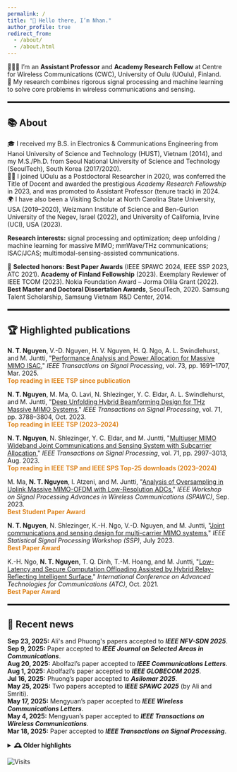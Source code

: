 ```yaml
---
permalink: /
title: "👋 Hello there, I’m Nhan."
author_profile: true
redirect_from:
  - /about/
  - /about.html
---
```


<style>
/* =========================
   Theme scope: MAIN CONTENT ONLY
   (navigation/sidebar untouched)
   Palette: Sapphire Blue (clean, academic)
   ========================= */

/* Light mode defaults */
:root{
  --divider-color:#111;
  --accent:#1E90FF;   /* keep your original accent blue */
  --ink:#111;
  --muted:#6b7280;
  --highlight:#d97706; /* your badge accent */

  /* Main-text link colors */
  --link:#2563EB;        /* blue-600 */
  --link-hover:#1D4ED8;  /* blue-700 */

  /* Keyword highlight chip */
  --key-fg:#1E3A8A;      /* indigo-900 */
  --key-bg:#EFF6FF;      /* blue-50 */
  --key-brd:#60A5FA;     /* blue-400 */
}

/* Dark mode variants */
@media (prefers-color-scheme: dark){
  :root{
    --divider-color:#eee;
    --ink:#eee;
    --muted:#9aa0a6;
    --highlight:#F59E0B;  /* better contrast for badges */

    --link:#93C5FD;       /* blue-300 */
    --link-hover:#60A5FA; /* blue-400 */

    --key-fg:#DBEAFE;     /* blue-200 */
    --key-bg:#0B1220;     /* deep navy */
    --key-brd:#3B82F6;    /* blue-500 */
  }
}

/* Section dividers (unchanged) */
hr.section-divider{
  border:0;
  border-top:3px solid var(--divider-color);
  margin:1.2rem 0;
  opacity:1;
}

/* Badge/highlight text (unchanged color variable) */
.hl-flag{
  color:var(--highlight);
  font-weight:600;
}

/* ===== MAIN TEXT LINK STYLES (scoped) =====
   Only affect links inside the main content area */
.page__content p a[href],
.page__content li a[href]{
  color:var(--link) !important;
  text-decoration:underline;
  text-decoration-color:var(--link);
  text-underline-offset:2px;
  text-decoration-thickness:1.5px;
  transition:color .15s ease, text-decoration-color .15s ease;
}
.page__content p a[href]:hover,
.page__content p a[href]:focus,
.page__content li a[href]:hover,
.page__content li a[href]:focus{
  color:var(--link-hover) !important;
  text-decoration-color:var(--link-hover);
  outline:none;
}

/* ===== Keyword color highlight (use instead of bold black) =====
   Usage: wrap words with <span class="key">…</span> */
.page__content .key{
  color:var(--key-fg);
  background:var(--key-bg);
  border:1px solid var(--key-brd);
  border-radius:.35rem;
  padding:0 .28em;
  font-weight:600;
  white-space:nowrap;
}
</style>


👨🏻‍💻 I’m an **Assistant Professor** and **Academy Research Fellow** at Centre for Wireless Communications (CWC), University of Oulu (UOulu), Finland.  
🤖 My research combines rigorous signal processing and machine learning to solve core problems in wireless communications and sensing.

<hr class="section-divider">

## 📚 About
🎓 I received my B.S. in Electronics & Communications Engineering from Hanoi University of Science and Technology (HUST), Vietnam (2014), and my M.S./Ph.D. from Seoul National University of Science and Technology (SeoulTech), South Korea (2017/2020).  
🧑‍🔬 I joined UOulu as a Postdoctoral Researcher in 2020, was conferred the Title of Docent and awarded the prestigious _Academy Research Fellowship_ in 2023, and was promoted to Assistant Professor (tenure track) in 2024.  
🌍 I have also been a Visiting Scholar at North Carolina State University, USA (2019–2020), Weizmann Institute of Science and Ben-Gurion University of the Negev, Israel (2022), and University of California, Irvine (UCI), USA (2023).

**Research interests:** signal processing and optimization; deep unfolding / machine learning for massive MIMO; mmWave/THz communications; ISAC/JCAS; multimodal-sensing-assisted communications.

🏅 **Selected honors:** **Best Paper Awards** (IEEE SPAWC 2024, IEEE SSP 2023, ATC 2021). **Academy of Finland Fellowship** (2023). Exemplary Reviewer of IEEE TCOM (2023). Nokia Foundation Award – Jorma Ollila Grant (2022). **Best Master and Doctoral Dissertation Awards**, SeoulTech, 2020. Samsung Talent Scholarship, Samsung Vietnam R&D Center, 2014.

<hr class="section-divider">

## 🏆 Highlighted publications

<strong>N. T. Nguyen</strong>, V.-D. Nguyen, H. V. Nguyen, H. Q. Ngo, A. L. Swindlehurst, and M. Juntti, 
"<a href="https://ieeexplore.ieee.org/stamp/stamp.jsp?arnumber=10938928" target="_blank">Performance Analysis and Power Allocation for Massive MIMO ISAC</a>," 
<span style=""><em>IEEE Transactions on Signal Processing</em></span>, vol. 73, pp. 1691–1707, Mar. 2025.  
<span class="hl-flag">Top reading in IEEE TSP since publication</span>  

<strong>N. T. Nguyen</strong>, M. Ma, O. Lavi, N. Shlezinger, Y. C. Eldar, A. L. Swindlehurst, and M. Juntti, 
"<a href="https://oulurepo.oulu.fi/bitstream/handle/10024/47431/nbnfioulu-202401231426.pdf?sequence=1&isAllowed=y" target="_blank">Deep Unfolding Hybrid Beamforming Design for THz Massive MIMO Systems</a>," 
<span style=""><em>IEEE Transactions on Signal Processing</em></span>, vol. 71, pp. 3788–3804, Oct. 2023.  
<span class="hl-flag">Top reading in IEEE TSP (2023–2024)</span>  

<strong>N. T. Nguyen</strong>, N. Shlezinger, Y. C. Eldar, and M. Juntti, 
"<a href="https://ieeexplore.ieee.org/stamp/stamp.jsp?arnumber=10214237" target="_blank">Multiuser MIMO Wideband Joint Communications and Sensing System with Subcarrier Allocation</a>," 
<span style=""><em>IEEE Transactions on Signal Processing</em></span>, vol. 71, pp. 2997–3013, Aug. 2023.  
<span class="hl-flag">Top reading in IEEE TSP and IEEE SPS Top-25 downloads (2023–2024)</span>  

M. Ma, <strong>N. T. Nguyen</strong>, I. Atzeni, and M. Juntti, 
"<a href="https://oulurepo.oulu.fi/bitstream/handle/10024/43260/nbnfioulu-202311243336.pdf?sequence=1&isAllowed=y" target="_blank">Analysis of Oversampling in Uplink Massive MIMO-OFDM with Low-Resolution ADCs</a>," 
<span style=""><em>IEEE Workshop on Signal Processing Advances in Wireless Communications (SPAWC)</em></span>, Sep. 2023.  
<span class="hl-flag">Best Student Paper Award</span>  

<strong>N. T. Nguyen</strong>, N. Shlezinger, K.-H. Ngo, V.-D. Nguyen, and M. Juntti, 
"<a href="https://oulurepo.oulu.fi/bitstream/handle/10024/44654/nbnfi-fe20231030141814.pdf?sequence=1&isAllowed=y" target="_blank">Joint communications and sensing design for multi-carrier MIMO systems</a>," 
<span style=""><em>IEEE Statistical Signal Processing Workshop (SSP)</em></span>, July 2023.  
<span class="hl-flag">Best Paper Award</span>  

K.-H. Ngo, <strong>N. T. Nguyen</strong>, T. Q. Dinh, T.-M. Hoang, and M. Juntti, 
"<a href="https://oulurepo.oulu.fi/bitstream/handle/10024/44157/nbnfi-fe202301091858.pdf?sequence=1&isAllowed=y" target="_blank">Low-Latency and Secure Computation Offloading Assisted by Hybrid Relay-Reflecting Intelligent Surface</a>," 
<span style=""><em>International Conference on Advanced Technologies for Communications (ATC)</em></span>, Oct. 2021.  
<span class="hl-flag">Best Paper Award</span>  

<hr class="section-divider">

## 📰 Recent news
**Sep 23, 2025:** Ali's and Phuong's papers accepted to **_IEEE NFV-SDN 2025_**.  
**Sep 9, 2025:** Paper accepted to **_IEEE Journal on Selected Areas in Communications_**.  
**Aug 20, 2025:** Abolfazl’s paper accepted to **_IEEE Communications Letters_**.  
**Aug 1, 2025:** Abolfazl’s paper accepted to **_IEEE GLOBECOM 2025_**.  
**Jul 16, 2025:** Phuong’s paper accepted to **_Asilomar 2025_**.  
**May 25, 2025:** Two papers accepted to **_IEEE SPAWC 2025_** (by Ali and Smriti).  
**May 17, 2025:** Mengyuan’s paper accepted to **_IEEE Wireless Communications Letters_**.  
**May 4, 2025:** Mengyuan’s paper accepted to **_IEEE Transactions on Wireless Communications_**.  
**Mar 18, 2025:** Paper accepted to **_IEEE Transactions on Signal Processing_**.  

<details>
<summary><strong>🕰️ Older highlights</strong></summary>

<ul>
  <li><b>Dec 21, 2024:</b> Three papers accepted to <i>IEEE WCNC</i>.</li>
  <li><b>Dec 20, 2024:</b> Two papers accepted to <i>IEEE ICASSP</i>.</li>
  <li><b>Dec 12, 2024:</b> EuCAP 2025 acceptance (ML-Assisted RIS for ISAC).</li>
  <li><b>Oct 24, 2024:</b> TSP paper listed among SPS Top 25 downloads (Sep 2023–Sep 2024).</li>
  <li><b>Sep–Jul 2024:</b> Multiple acceptances: T-VT, JSTSP SI (ISAC), Globecom, Asilomar, SPAWC.</li>
  <li><b>Earlier (2021–2023):</b> Best Paper Awards (SSP, SPAWC, ATC); major acceptances in TWC, TSP, VTM; Academy Fellowship awarded (2023).</li>
</ul>

</details>

![Visits](https://hits.sh/nhanng9115.github.io/homepage.svg?style=flat-square&label=visits)
